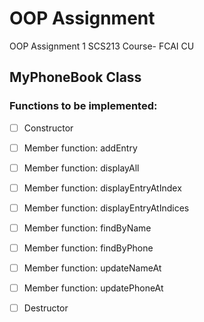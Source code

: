 # OOP Assignment

OOP Assignment 1 SCS213 Course- FCAI CU

## MyPhoneBook Class
### Functions to be implemented:
- [ ] Constructor
- [ ] Member function: addEntry
- [ ] Member function: displayAll
- [ ] Member function: displayEntryAtIndex
- [ ] Member function: displayEntryAtIndices
- [ ] Member function: findByName
- [ ] Member function: findByPhone
- [ ] Member function: updateNameAt
- [ ] Member function: updatePhoneAt
- [ ] Destructor

